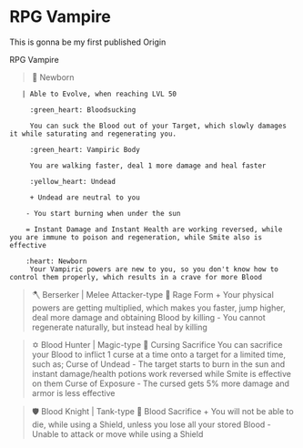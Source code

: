 # RPG Vampire
This is gonna be my first published Origin

RPG Vampire

>  :baby_bottle: Newborn

       | Able to Evolve, when reaching LVL 50

         :green_heart: Bloodsucking

         You can suck the Blood out of your Target, which slowly damages it while saturating and regenerating you.

         :green_heart: Vampiric Body

         You are walking faster, deal 1 more damage and heal faster
         
         :yellow_heart: Undead
        
         + Undead are neutral to you
        
        - You start burning when under the sun
        
        = Instant Damage and Instant Health are working reversed, while you are immune to poison and regeneration, while Smite also is effective
        
        :heart: Newborn
         Your Vampiric powers are new to you, so you don't know how to control them properly, which results in a crave for more Blood
         
> :axe:  Berserker
       | Melee Attacker-type
         :purple_heart: Rage Form
         + Your physical powers are getting multiplied, which makes you faster, jump higher, deal more damage and obtaining Blood by killing
         - You cannot regenerate naturally, but instead heal by killing
         
>  :star_of_david: Blood Hunter
       | Magic-type
         :purple_heart: Cursing Sacrifice
         You can sacrifice your Blood to inflict 1 curse at a time onto a target for a limited time, such as;
         Curse of Undead - The target starts to burn in the sun and instant damage/health potions work reversed while Smite is effective on them
         Curse of Exposure - The cursed gets 5% more damage and armor is less effective
         
> :shield: Blood Knight
       | Tank-type
         :purple_heart: Blood Sacrifice
         + You will not be able to die, while using a Shield, unless you lose all your stored Blood
         - Unable to attack or move while using a Shield
         
